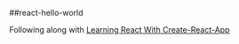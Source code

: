 ##react-hello-world

Following along with [Learning React With Create-React-App](https://medium.com/@diamondgfx/learning-react-with-create-react-app-part-1-a12e1833fdc) 